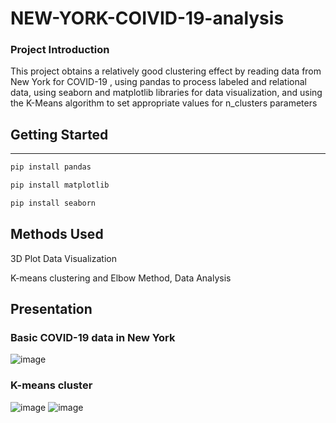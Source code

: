 # NEW-YORK-COIVID-19-analysis

### Project Introduction
This project obtains a relatively good clustering effect by reading data from New York for COVID-19 , using pandas to process labeled and relational data, using seaborn and matplotlib libraries for data visualization, and using the K-Means algorithm to set appropriate values for n_clusters parameters


## Getting Started
---------------------------------------------------------------------------------------------------------------------------------------------------------------
``` bash
pip install pandas
```

``` bash
pip install matplotlib
```
``` bash
pip install seaborn
```

## Methods Used
3D Plot Data Visualization

K-means clustering and Elbow Method, Data Analysis
## Presentation

### Basic COVID-19 data in New York
![image](https://user-images.githubusercontent.com/89116676/149603493-eb9b0755-a6a7-47a2-b6ee-3f93cebfef80.png)

### K-means cluster
![image](https://user-images.githubusercontent.com/89116676/149603549-5a6fb102-a8a6-4c17-97ad-39ed83e541fa.png)
![image](https://user-images.githubusercontent.com/89116676/149603562-c0a7a233-ea57-4b55-9a7c-ecada7a05680.png)

